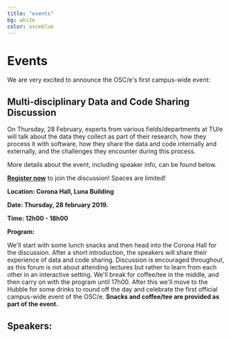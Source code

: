 ```yaml
---
title: "events"
bg: white
color: osceblue
---
```


<a id="events"></a>

# Events

We are very excited to announce the OSC/e's first campus-wide event: 

## Multi-disciplinary Data and Code Sharing Discussion

On Thursday, 28 February, experts from various fields/departments at TU/e will talk about the data they collect as part of their research, how they process it with software, how they share the data and code internally and externally, and the challenges they encounter during this process. 

More details about the event, including speaker info, can be found below. 

**<a href="#register">Register now</a>** to join the discussion! Spaces are limited!

**Location: Corona Hall, Luna Building**

**Date: Thursday, 28 february 2019.**

**Time: 12h00 - 18h00**

**Program:**

We'll start with some lunch snacks and then head into the Corona Hall for the discussion. After a short introduction, the speakers will share their experience of data and code sharing. Discussion is encouraged throughout, as this forum is not about attending lectures but rather to learn from each other in an interactive setting. We'll break for coffee/tee in the middle, and then carry on with the program until 17h00. After this we'll move to the Hubble for some drinks to round off the day and celebrate the first official campus-wide event of the OSC/e. **Snacks and coffee/tee are provided as part of the event.**


## Speakers:
<!-- 
<div id="profile-container">
{% include advisory-card.html avatarurl="nat.png" profilename="Natalia Bielczyk" affiliation="Stichting Solaris Onderzoek en Ontwikkeling" homepage="https://www.nataliabielczyk.com" twitter="nataliabielczyk" %}

{% include advisory-card.html avatarurl="nat.png" profilename="Natalia Bielczyk" affiliation="Stichting Solaris Onderzoek en Ontwikkeling" homepage="https://www.nataliabielczyk.com" twitter="nataliabielczyk" %}

{% include advisory-card.html avatarurl="nat.png" profilename="Natalia Bielczyk" affiliation="Stichting Solaris Onderzoek en Ontwikkeling" homepage="https://www.nataliabielczyk.com" twitter="nataliabielczyk" %}

{% include advisory-card.html avatarurl="nat.png" profilename="Natalia Bielczyk" affiliation="Stichting Solaris Onderzoek en Ontwikkeling" homepage="https://www.nataliabielczyk.com" twitter="nataliabielczyk" %}

{% include advisory-card.html avatarurl="nat.png" profilename="Natalia Bielczyk" affiliation="Stichting Solaris Onderzoek en Ontwikkeling" homepage="https://www.nataliabielczyk.com" twitter="nataliabielczyk" %}

{% include advisory-card.html avatarurl="nat.png" profilename="Natalia Bielczyk" affiliation="Stichting Solaris Onderzoek en Ontwikkeling" homepage="https://www.nataliabielczyk.com" twitter="nataliabielczyk" %}

{% include advisory-card.html avatarurl="nat.png" profilename="Natalia Bielczyk" affiliation="Stichting Solaris Onderzoek en Ontwikkeling" homepage="https://www.nataliabielczyk.com" twitter="nataliabielczyk" %}

{% include advisory-card.html avatarurl="nat.png" profilename="Natalia Bielczyk" affiliation="Stichting Solaris Onderzoek en Ontwikkeling" homepage="https://www.nataliabielczyk.com" twitter="nataliabielczyk" %}
</div>
-->